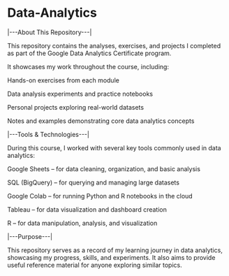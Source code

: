# Data-Analytics
|---About This Repository---|

This repository contains the analyses, exercises, and projects I completed as part of the Google Data Analytics Certificate program.

It showcases my work throughout the course, including:

Hands-on exercises from each module

Data analysis experiments and practice notebooks

Personal projects exploring real-world datasets

Notes and examples demonstrating core data analytics concepts

|---Tools & Technologies---|

During this course, I worked with several key tools commonly used in data analytics:

Google Sheets – for data cleaning, organization, and basic analysis

SQL (BigQuery) – for querying and managing large datasets

Google Colab – for running Python and R notebooks in the cloud

Tableau – for data visualization and dashboard creation

R – for data manipulation, analysis, and visualization

|---Purpose---|

This repository serves as a record of my learning journey in data analytics, showcasing my progress, skills, and experiments. It also aims to provide useful reference material for anyone exploring similar topics.
